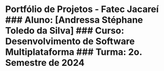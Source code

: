 # Portfólio de Projetos - Fatec Jacareí ### Aluno: [Andressa Stéphane Toledo da Silva] ### Curso: Desenvolvimento de Software Multiplataforma ### Turma: 2o. Semestre de 2024
